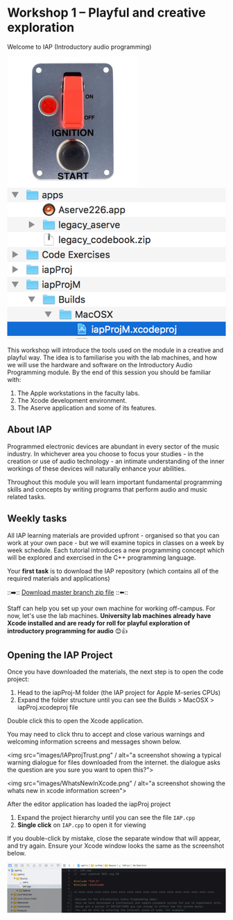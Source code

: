 # Workshop 1 – Playful and creative exploration

Welcome to IAP (Introductory audio programming)

<img src="images/start-ignition.jpeg" alt="ignition"></img><img src="images/filestruct.png" alt="file structure"></img>

This workshop will introduce the tools used on the module in a creative and playful way. The idea is to familiarise you with the lab machines, and how we will use the hardware and software on the Introductory Audio Programming module. By the end of this session you should be familiar with: 

1.	The Apple workstations in the faculty labs. 
2.	The Xcode development environment.
3.	The Aserve application and some of its features. 

## About IAP

Programmed electronic devices are abundant in every sector of the music industry. In whichever area you choose to focus your studies - in the creation or use of audio technology - an intimate understanding of the inner workings of these devices will naturally enhance your abilities.

Throughout this module you will learn important fundamental programming skills and concepts by writing programs that perform audio and music related tasks. 

## Weekly tasks

All IAP learning materials are provided upfront - organised so that you can work at your own pace - but we will examine topics in classes on a week by week schedule. Each tutorial introduces a new programming concept which will be explored and exercised in the C++ programming language. 

Your **first task** is to download the IAP repository (which contains all of the required materials and applications)

::➡️:: [Download master branch zip file](../../../archive/refs/heads/master.zip) ::⬅️::

Staff can help you set up your own machine for working off-campus. For now, let's use the lab machines. **University lab machines already have Xcode installed and are ready for roll for playful exploration of introductory programming for audio** 😊👍 

## Opening the IAP Project

Once you have downloaded the materials, the next step is to open the code project:

1. Head to the iapProj-M folder (the IAP project for Apple M-series CPUs)
2. Expand the folder structure until you can see the Builds > MacOSX > iapProj.xcodeproj file

Double click this to open the Xcode application.

You may need to click thru to accept and close various warnings and welcoming information screens and messages shown below.

<img src="images/IAPprojTrust.png" / alt="a screenshot showing a typical warning dialogue for files downloaded from the internet. the dialogue asks the question are you sure you want to open this?">

<img src="images/WhatsNewInXcode.png" / alt="a screenshot showing the whats new in xcode information screen">

After the editor application has loaded the iapProj project 

1. Expand the project hierarchy until you can see the file `IAP.cpp`
4. **Single click** on `IAP.cpp` to open it for viewing

If you double-click by mistake, close the separate window that will appear, and try again. Ensure your Xcode window looks the same as the screenshot below. 

<img src="images/xcode.png" />
